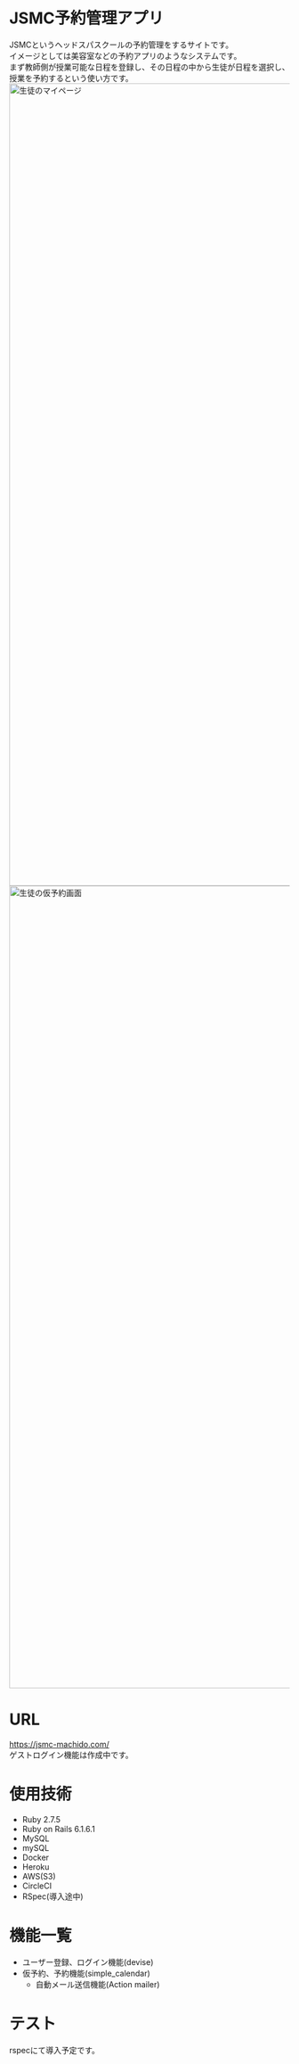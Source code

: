 # JSMC予約管理アプリ
 JSMCというヘッドスパスクールの予約管理をするサイトです。<br >
 イメージとしては美容室などの予約アプリのようなシステムです。<br >
 まず教師側が授業可能な日程を登録し、その日程の中から生徒が日程を選択し、授業を予約するという使い方です。
 <img width="1440" alt="生徒のマイページ" src="https://user-images.githubusercontent.com/83698071/221013932-49a413e3-bc01-4cdb-b69c-7ffcf6b60274.png">
<img width="1440" alt="生徒の仮予約画面" src="https://user-images.githubusercontent.com/83698071/221014047-b8303f7f-52a0-4f89-adc5-9373ab0e2f87.png">

# URL
https://jsmc-machido.com/ <br >
ゲストログイン機能は作成中です。

# 使用技術
- Ruby 2.7.5
- Ruby on Rails 6.1.6.1
- MySQL
- mySQL
- Docker
- Heroku
- AWS(S3)
- CircleCI
- RSpec(導入途中)

# 機能一覧
- ユーザー登録、ログイン機能(devise)
- 仮予約、予約機能(simple_calendar)
  - 自動メール送信機能(Action mailer)

# テスト
rspecにて導入予定です。
